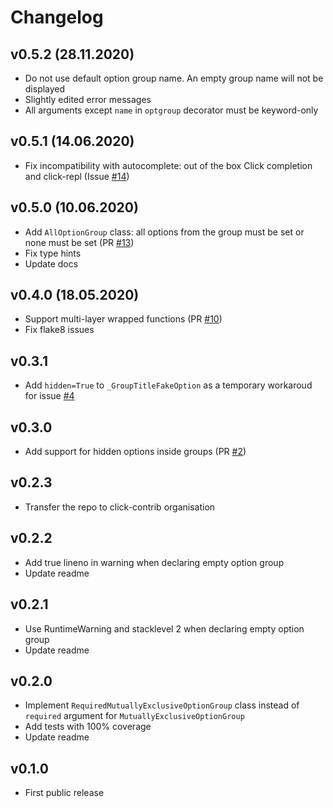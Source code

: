 # Changelog

## v0.5.2 (28.11.2020)

* Do not use default option group name. An empty group name will not be displayed
* Slightly edited error messages
* All arguments except `name` in `optgroup` decorator must be keyword-only

## v0.5.1 (14.06.2020)

* Fix incompatibility with autocomplete: out of the box Click completion and click-repl (Issue [#14](https://github.com/click-contrib/click-option-group/issues/14))

## v0.5.0 (10.06.2020)

* Add `AllOptionGroup` class: all options from the group must be set or none must be set (PR [#13](https://github.com/click-contrib/click-option-group/pull/13))
* Fix type hints
* Update docs

## v0.4.0 (18.05.2020)

* Support multi-layer wrapped functions (PR [#10](https://github.com/click-contrib/click-option-group/pull/10))
* Fix flake8 issues

## v0.3.1

* Add `hidden=True` to `_GroupTitleFakeOption` as a temporary workaroud for issue [#4](https://github.com/click-contrib/click-option-group/issues/4)

## v0.3.0
* Add support for hidden options inside groups (PR [#2](https://github.com/click-contrib/click-option-group/pull/2))

## v0.2.3
* Transfer the repo to click-contrib organisation

## v0.2.2
* Add true lineno in warning when declaring empty option group
* Update readme

## v0.2.1
* Use RuntimeWarning and stacklevel 2 when declaring empty option group
* Update readme

## v0.2.0
* Implement `RequiredMutuallyExclusiveOptionGroup` class instead of `required` argument for `MutuallyExclusiveOptionGroup`
* Add tests with 100% coverage
* Update readme

## v0.1.0
* First public release
